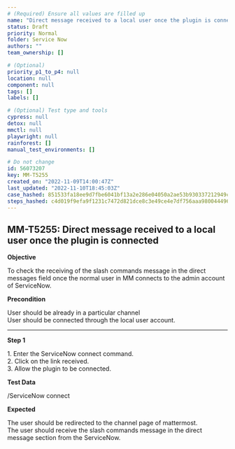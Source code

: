 ```yaml
---
# (Required) Ensure all values are filled up
name: "Direct message received to a local user once the plugin is connected"
status: Draft
priority: Normal
folder: Service Now
authors: ""
team_ownership: []

# (Optional)
priority_p1_to_p4: null
location: null
component: null
tags: []
labels: []

# (Optional) Test type and tools
cypress: null
detox: null
mmctl: null
playwright: null
rainforest: []
manual_test_environments: []

# Do not change
id: 56073207
key: MM-T5255
created_on: "2022-11-09T14:00:47Z"
last_updated: "2022-11-10T18:45:03Z"
case_hashed: 851533fa18ee9d7fbe6041bf13a2e286e04050a2ae53b930337212949c627f7786d420c5a93ee5c6bcac6529c98c3370
steps_hashed: c4d019f9efa9f1231c7472d821dce8c3e49ce4e7df756aaa98004449638172d9d2d4716e242b9d7632f6c88f60a65e48
---
```


<!-- (Auto-generated) Based on frontmatter's "key" and "name" -->

## MM-T5255: Direct message received to a local user once the plugin is connected

**Objective**

To check the receiving of the slash commands message in the direct messages field once the normal user in MM connects to the admin account of ServiceNow.

**Precondition**

User should be already in a particular channel\
User should be connected through the local user account.

---

**Step 1**

1\. Enter the ServiceNow connect command.\
2\. Click on the link received.\
3\. Allow the plugin to be connected.

**Test Data**

/ServiceNow connect

**Expected**

The user should be redirected to the channel page of mattermost.\
The user should receive the slash commands message in the direct message section from the ServiceNow.
